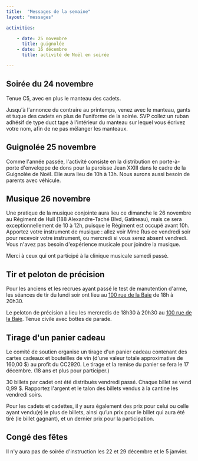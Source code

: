 ```yaml
---
title:  "Messages de la semaine"
layout: "messages"

activities: 

    - date: 25 novembre
      title: guignolée
    - date: 16 décembre
      title: activité de Noël en soirée

---
```

## Soirée du 24 novembre

Tenue C5, avec en plus le manteau des cadets.

Jusqu'à l'annonce du contraire au printemps, venez avec le manteau, gants et tuque des cadets en plus de l'uniforme de la soirée. SVP collez un ruban adhésif de type duct tape à l'intérieur du manteau sur lequel vous écrivez votre nom, afin de ne pas mélanger les manteaux.

## Guignolée 25 novembre

Comme l'année passée, l'activité consiste en la distribution en porte-à-porte d'enveloppe de dons pour la paroisse Jean XXIII dans le cadre de la Guignolée de Noël. Elle aura lieu de 10h à 13h. Nous aurons aussi besoin de parents avec véhicule.

## Musique 26 novembre

Une pratique de la musique conjointe aura lieu ce dimanche le 26 novembre au Régiment de Hull (188 Alexandre-Taché Blvd, Gatineau), mais ce sera exceptionnellement de 10 à 12h, puisque le Régiment est occupé avant 10h. Apportez votre instrument de musique : allez voir Mme Rus ce vendredi soir pour recevoir votre instrument, ou mercredi si vous serez absent vendredi. Vous n'avez pas besoin d'expérience musicale pour joindre la musique. 

Merci à ceux qui ont participé à la clinique musicale samedi passé.

## Tir et peloton de précision

Pour les anciens et les recrues ayant passé le test de manutention d'arme, les séances de tir du lundi soir ont lieu au [100 rue de la Baie](/information/comment-nous-rejoindre/) de 18h à 20h30.

Le peloton de précision a lieu les mercredis de 18h30 à 20h30 au [100 rue de la Baie](/information/comment-nous-rejoindre/). Tenue civile avec bottes de parade.

## Tirage d'un panier cadeau

Le comité de soutien organise un tirage d'un panier cadeau contenant des cartes cadeaux et bouteilles de vin (d'une valeur totale approximative de 160,00 $) au profit du CC2920. Le tirage et la remise du panier se fera le 17 décembre. (18 ans et plus pour participer.)

30 billets par cadet ont été distribués vendredi passé. Chaque billet se vend 0,99 $. Rapportez l'argent et le talon des billets vendus à la cantine les vendredi soirs.

Pour les cadets et cadettes, il y aura également des prix pour celui ou celle ayant vendu(e) le plus de billets, ainsi qu’un prix pour le billet qui aura été tiré (le billet gagnant), et un dernier prix pour la participation.

## Congé des fêtes

Il n'y aura pas de soirée d'instruction les 22 et 29 décembre et le 5 janvier.
